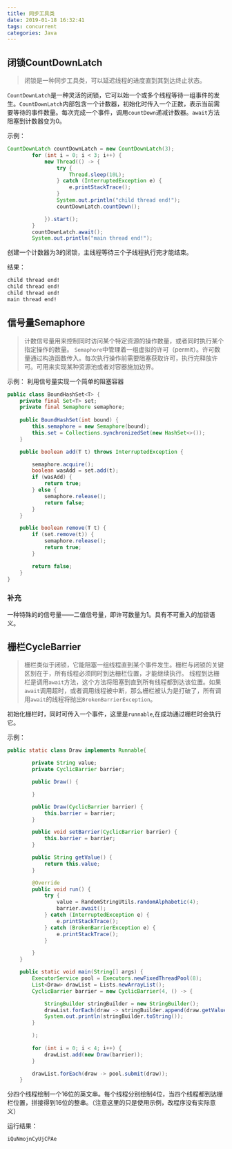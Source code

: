 ```yaml
---
title: 同步工具类
date: 2019-01-18 16:32:41
tags: concurrent
categories: Java
---
```


## 闭锁CountDownLatch
> 闭锁是一种同步工具类，可以延迟线程的进度直到其到达终止状态。

`CountDownLatch`是一种灵活的闭锁，它可以始一个或多个线程等待一组事件的发生。`CountDownLatch`内部包含一个计数器，初始化时传入一个正数，表示当前需要等待的事件数量。每次完成一个事件，调用`countDown`递减计数器。`await`方法阻塞到计数器变为0。

示例：
```java
CountDownLatch countDownLatch = new CountDownLatch(3);
        for (int i = 0; i < 3; i++) {
            new Thread(() -> {
                try {
                    Thread.sleep(10L);
                } catch (InterruptedException e) {
                    e.printStackTrace();
                }
                System.out.println("child thread end!");
                countDownLatch.countDown();

            }).start();
        }
        countDownLatch.await();
        System.out.println("main thread end!");
```
创建一个计数器为3的闭锁，主线程等待三个子线程执行完才能结束。

结果：
```bash
child thread end!
child thread end!
child thread end!
main thread end!
```

## 信号量Semaphore
> 计数信号量用来控制同时访问某个特定资源的操作数量，或者同时执行某个指定操作的数量。
`Semaphore`中管理着一组虚拟的许可（permit）。许可数量通过构造函数传入。每次执行操作前需要阻塞获取许可，执行完释放许可。可用来实现某种资源池或者对容器施加边界。

示例：
利用信号量实现一个简单的阻塞容器
```java
public class BoundHashSet<T> {
    private final Set<T> set;
    private final Semaphore semaphore;
    
    public BoundHashSet(int bound) {
        this.semaphore = new Semaphore(bound);
        this.set = Collections.synchronizedSet(new HashSet<>());
    }

    public boolean add(T t) throws InterruptedException {

        semaphore.acquire();
        boolean wasAdd = set.add(t);
        if (wasAdd) {
            return true;
        } else {
            semaphore.release();
            return false;
        }
    }

    public boolean remove(T t) {
        if (set.remove(t)) {
            semaphore.release();
            return true;
        }

        return false;
    }
}
```

### 补充
一种特殊的的信号量——二值信号量，即许可数量为1。具有不可重入的加锁语义。

## 栅栏CycleBarrier
> 栅栏类似于闭锁，它能阻塞一组线程直到某个事件发生。栅栏与闭锁的关键区别在于，所有线程必须同时到达栅栏位置，才能继续执行。
线程到达栅栏是调用`await`方法，这个方法将阻塞到直到所有线程都到达该位置。如果`await`调用超时，或者调用线程被中断，那么栅栏被认为是打破了，所有调用`await`的线程将抛出`BrokenBarrierException`。

初始化栅栏时，同时可传入一个事件，这里是`runnable`,在成功通过栅栏时会执行它。

示例：
```java
public static class Draw implements Runnable{

        private String value;
        private CyclicBarrier barrier;

        public Draw() {

        }

        public Draw(CyclicBarrier barrier) {
            this.barrier = barrier;
        }

        public void setBarrier(CyclicBarrier barrier) {
            this.barrier = barrier;
        }

        public String getValue() {
            return this.value;
        }

        @Override
        public void run() {
            try {
                value = RandomStringUtils.randomAlphabetic(4);
                barrier.await();
            } catch (InterruptedException e) {
                e.printStackTrace();
            } catch (BrokenBarrierException e) {
                e.printStackTrace();
            }

        }
    }

    public static void main(String[] args) {
        ExecutorService pool = Executors.newFixedThreadPool(8);
        List<Draw> drawList = Lists.newArrayList();
        CyclicBarrier barrier = new CyclicBarrier(4, () -> {

            StringBuilder stringBuilder = new StringBuilder();
            drawList.forEach(draw -> stringBuilder.append(draw.getValue()));
            System.out.println(stringBuilder.toString());
        }

        );
        
        for (int i = 0; i < 4; i++) {
            drawList.add(new Draw(barrier));
        }

        drawList.forEach(draw -> pool.submit(draw));
    }
```
分四个线程绘制一个16位的英文串。每个线程分别绘制4位，当四个线程都到达栅栏位置，拼接得到16位的整串。（注意这里的只是使用示例，改程序没有实际意义）

运行结果：
```bash
iQuNmojnCyUjCPAe
```

